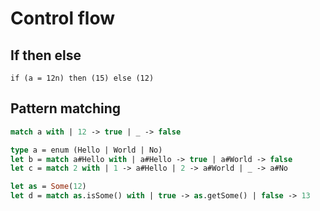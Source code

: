 # Control flow

## If then else

```text
if (a = 12n) then (15) else (12)
```

## Pattern matching

```ocaml
match a with | 12 -> true | _ -> false
```

```ocaml
type a = enum (Hello | World | No)
let b = match a#Hello with | a#Hello -> true | a#World -> false
let c = match 2 with | 1 -> a#Hello | 2 -> a#World | _ -> a#No

let as = Some(12)
let d = match as.isSome() with | true -> as.getSome() | false -> 13
```

